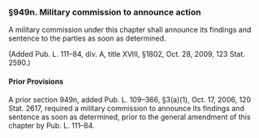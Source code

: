 ### §949n. Military commission to announce action ###

A military commission under this chapter shall announce its findings and sentence to the parties as soon as determined.

(Added Pub. L. 111–84, div. A, title XVIII, §1802, Oct. 28, 2009, 123 Stat. 2590.)

#### Prior Provisions ####

A prior section 949n, added Pub. L. 109–366, §3(a)(1), Oct. 17, 2006, 120 Stat. 2617, required a military commission to announce its findings and sentence as soon as determined, prior to the general amendment of this chapter by Pub. L. 111–84.